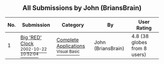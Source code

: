 ﻿<div align="center">

## All Submissions by John \(BriansBrain\)

</div>

No.  | Submission | Category | By   | User Rating
---- | ---------- | -------- | ---- | -----------
1 | [Big 'RED' Clock<br /><sup>2002-10-22 10:52:04</sup>](https://github.com/Planet-Source-Code/john-briansbrain-big-red-clock__1-40056) | [Complete Applications<br /><sup>Visual Basic</sup>](../ByCategory/complete-applications__1-27.md) | John \(BriansBrain\) | 4.8 (38 globes from 8 users)
